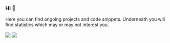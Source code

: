 ### Hi 👋
Here you can find ongoing projects and code snippets. Underneath you will find statistics which may or may not interest you.


<!-- Stats -->
<img align="center" src="https://github-readme-stats.vercel.app/api/?username=safkmoem3f&hide=stars&line_height=22&layout=compact&hide_border=true&hide_title=true&theme=graywhite" /> <img align="center" src="https://github-readme-stats.vercel.app/api/top-langs/?username=safkmoem3f&hide_border=true&hide_title=true" />

